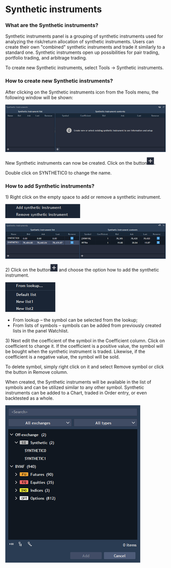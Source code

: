 # Synthetic instruments

### **What are the Synthetic instruments?**

Synthetic instruments panel is a grouping of synthetic instruments used for analyzing the risk/return allocation of synthetic instruments. Users can create their own "combined" synthetic instruments and trade it similarly to a standard one. Synthetic instruments open up possibilities for pair trading, portfolio trading, and arbitrage trading.

To create new Synthetic instruments, select Tools -&gt; Synthetic instruments.

### **How to create new Synthetic instruments?**

After clicking on the Synthetic instruments icon from the Tools menu, the following window will be shown:

![](../../../.gitbook/assets/1%20%2852%29.png)


New Synthetic instruments can now be created. Click on the button![](../../../.gitbook/assets/2%20%286%29.png).


Double click on SYNTHETIC0 to change the name.

### How to add Synthetic instruments?

1\) Right click on the empty space to add or remove a synthetic instrument.

![](../../../.gitbook/assets/3%20%289%29.png)

![](../../../.gitbook/assets/4%20%2819%29.png)


2\) Click on the button![](../../../.gitbook/assets/2%20%2829%29.png)
and choose the option how to add the synthetic instrument.

![](../../../.gitbook/assets/5%20%2814%29.png)

* From lookup – the symbol can be selected from the lookup; 
* From lists of symbols – symbols can be added from previously created lists in the panel Watchlist.

3\) Next edit the coefficient of the symbol in the Coefficient column. Click on coefficient to change it. If the coefficient is a positive value, the symbol will be bought when the synthetic instrument is traded. Likewise, if the coefficient is a negative value, the symbol will be sold.

To delete symbol, simply right click on it and select Remove symbol or click the button in Remove column.

When created, the Synthetic instruments will be available in the list of symbols and can be utilized similar to any other symbol. Synthetic instruments can be added to a Chart, traded in Order entry, or even backtested as a whole.

![](../../../.gitbook/assets/6%20%2810%29.png)



